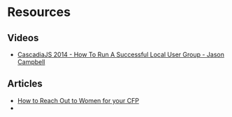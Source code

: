 # Resources

## Videos

- [CascadiaJS 2014 - How To Run A Successful Local User Group - Jason Campbell](https://www.youtube.com/watch?v=qAXw_fCDTZA&list=UUIP244iNzbn4iEkDOgczvcQ)

## Articles

- [How to Reach Out to Women for your CFP](http://www.callbackwomen.com/reach-out.html)
- 
